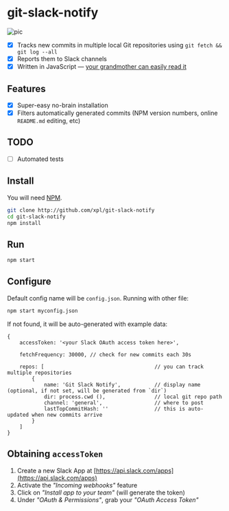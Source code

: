 # git-slack-notify

![pic](https://cdn.jpg.wtf/futurico/a6/39/1495803414-a6396ced47686e423007d19d48c00062.png)

- [x] Tracks new commits in multiple local Git repositories using `git fetch && git log --all`
- [x] Reports them to Slack channels
- [x] Written in JavaScript — [your grandmother can easily read it](https://github.com/xpl/git-slack-notify/blob/master/git-slack-notify.js)

## Features

- [x] Super-easy no-brain installation
- [x] Filters automatically generated commits (NPM version numbers, online `README.md` editing, etc)

## TODO

- [ ] Automated tests

## Install

You will need [NPM](https://www.npmjs.com/get-npm).

```bash
git clone http://github.com/xpl/git-slack-notify
cd git-slack-notify
npm install
```

## Run

```bash
npm start
```

## Configure

Default config name will be `config.json`. Running with other file:

```bash
npm start myconfig.json
```

If not found, it will be auto-generated with example data:

```
{
    accessToken: '<your Slack OAuth access token here>',

    fetchFrequency: 30000, // check for new commits each 30s

    repos: [                                    // you can track multiple repositories
        {
            name: 'Git Slack Notify',           // display name (optional, if not set, will be generated from `dir`)
            dir: process.cwd (),                // local git repo path
            channel: 'general',                 // where to post
            lastTopCommitHash: ''               // this is auto-updated when new commits arrive
        }
    ]
}
```

## Obtaining `accessToken`

1. Create a new Slack App at [https://api.slack.com/apps](https://api.slack.com/apps)
2. Activate the _"Incoming webhooks"_ feature
3. Click on _"Install app to your team"_ (will generate the token)
4. Under _"OAuth & Permissions"_, grab your _"OAuth Access Token"_
